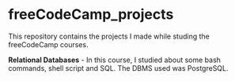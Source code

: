# freeCodeCamp_projects
This repository contains the projects I made while studing the freeCodeCamp courses.

**Relational Databases** - In this course, I studied about some bash commands, shell script and SQL. The DBMS used was PostgreSQL.
